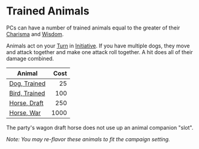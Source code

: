 # Trained Animals

PCs can have a number of trained animals equal to the greater of their [Charisma](../../Player%20Characters/The%20Ability%20Scores/Charisma.md) and [Wisdom](../../Player%20Characters/The%20Ability%20Scores/Wisdom.md).

Animals act on your [Turn](../../Game%20Procedures/Core%20Procedures/Turn.md) in [Initiative](../../Game%20Procedures/Combat/Initiative.md). If you have multiple dogs, they move and attack together and make one attack roll together. A hit does all of their damage combined.

| Animal                                          | Cost |
| ----------------------------------------------- | ---: |
| [Dog, Trained](25%20Coins/Dog,%20Trained.md)    |   25 |
| [Bird, Trained](100%20Coins/Bird,%20Trained.md) |  100 |
| [Horse, Draft](250%20Coins/Horse,%20Draft.md)   |  250 |
| [Horse, War](1000%20Coins/Horse,%20War.md)      | 1000 |

The party's wagon draft horse does not use up an animal companion "slot".

*Note: You may re-flavor these animals to fit the campaign setting.*
